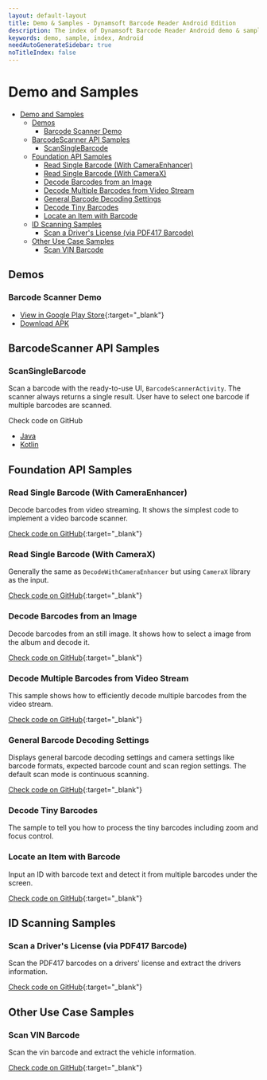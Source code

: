 ```yaml
---
layout: default-layout
title: Demo & Samples - Dynamsoft Barcode Reader Android Edition
description: The index of Dynamsoft Barcode Reader Android demo & samples.
keywords: demo, sample, index, Android
needAutoGenerateSidebar: true
noTitleIndex: false
---
```


# Demo and Samples

- [Demo and Samples](#demo-and-samples)
  - [Demos](#demos)
    - [Barcode Scanner Demo](#barcode-scanner-demo)
  - [BarcodeScanner API Samples](#barcodescanner-api-samples)
    - [ScanSingleBarcode](#scansinglebarcode)
  - [Foundation API Samples](#foundation-api-samples)
    - [Read Single Barcode (With CameraEnhancer)](#read-single-barcode-with-cameraenhancer)
    - [Read Single Barcode (With CameraX)](#read-single-barcode-with-camerax)
    - [Decode Barcodes from an Image](#decode-barcodes-from-an-image)
    - [Decode Multiple Barcodes from Video Stream](#decode-multiple-barcodes-from-video-stream)
    - [General Barcode Decoding Settings](#general-barcode-decoding-settings)
    - [Decode Tiny Barcodes](#decode-tiny-barcodes)
    - [Locate an Item with Barcode](#locate-an-item-with-barcode)
  - [ID Scanning Samples](#id-scanning-samples)
    - [Scan a Driver's License (via PDF417 Barcode)](#scan-a-drivers-license-via-pdf417-barcode)
  - [Other Use Case Samples](#other-use-case-samples)
    - [Scan VIN Barcode](#scan-vin-barcode)

## Demos

### Barcode Scanner Demo

- [View in Google Play Store](https://play.google.com/store/apps/details?id=com.dynamsoft.demo.dynamsoftbarcodereaderdemo&pli=1){:target="_blank"}
- [Download APK](https://download2.dynamsoft.com/dbr/android/DynamsoftBarcodeReaderDemoAndroid.apk)

## BarcodeScanner API Samples

### ScanSingleBarcode

Scan a barcode with the ready-to-use UI, `BarcodeScannerActivity`. The scanner always returns a single result. User have to select one barcode if multiple barcodes are scanned.

Check code on GitHub

- [Java](https://github.com/Dynamsoft/barcode-reader-mobile-samples/tree/main/android/BarcodeScannerAPISamples/ScanSingleBarcode)
- [Kotlin](https://github.com/Dynamsoft/barcode-reader-mobile-samples/tree/main/android/BarcodeScannerAPISamples/ScanSingleBarcodeKt)

## Foundation API Samples

### Read Single Barcode (With CameraEnhancer)

Decode barcodes from video streaming. It shows the simplest code to implement a video barcode scanner.

[Check code on GitHub](https://github.com/Dynamsoft/barcode-reader-mobile-samples/tree/main/android/FoundationalAPISamples/DecodeWithCameraEnhancer){:target="_blank"}

### Read Single Barcode (With CameraX)

Generally the same as `DecodeWithCameraEnhancer` but using `CameraX` library as the input.

[Check code on GitHub](https://github.com/Dynamsoft/barcode-reader-mobile-samples/tree/main/android/FoundationalAPISamples/DecodeWithCameraX){:target="_blank"}

### Decode Barcodes from an Image

Decode barcodes from an still image. It shows how to select a image from the album and decode it.

[Check code on GitHub](https://github.com/Dynamsoft/barcode-reader-mobile-samples/tree/main/android/FoundationalAPISamples/DecodeFromAnImage){:target="_blank"}

### Decode Multiple Barcodes from Video Stream

This sample shows how to efficiently decode multiple barcodes from the video stream.

[Check code on GitHub](https://github.com/Dynamsoft/barcode-reader-mobile-samples/tree/main/android/FoundationalAPISamples/DecodeMultipleBarcodes){:target="_blank"}

### General Barcode Decoding Settings

Displays general barcode decoding settings and camera settings like barcode formats, expected barcode count and scan region settings. The default scan mode is continuous scanning.

[Check code on GitHub](https://github.com/Dynamsoft/barcode-reader-mobile-samples/tree/main/android/FoundationalAPISamples/GeneralSettings){:target="_blank"}

### Decode Tiny Barcodes

The sample to tell you how to process the tiny barcodes including zoom and focus control.

### Locate an Item with Barcode

Input an ID with barcode text and detect it from multiple barcodes under the screen.

[Check code on GitHub](https://github.com/Dynamsoft/barcode-reader-mobile-samples/tree/main/android/FoundationalAPISamples/LocateAnItemWithBarcode){:target="_blank"}

## ID Scanning Samples

### Scan a Driver's License (via PDF417 Barcode)

Scan the PDF417 barcodes on a drivers' license and extract the drivers information.

[Check code on GitHub](https://github.com/Dynamsoft/capture-vision-mobile-samples/tree/main/Android/DriversLicenseScanner){:target="_blank"}

## Other Use Case Samples

### Scan VIN Barcode

Scan the vin barcode and extract the vehicle information.

[Check code on GitHub](https://github.com/Dynamsoft/capture-vision-mobile-samples/tree/main/Android/VINScanner){:target="_blank"}
